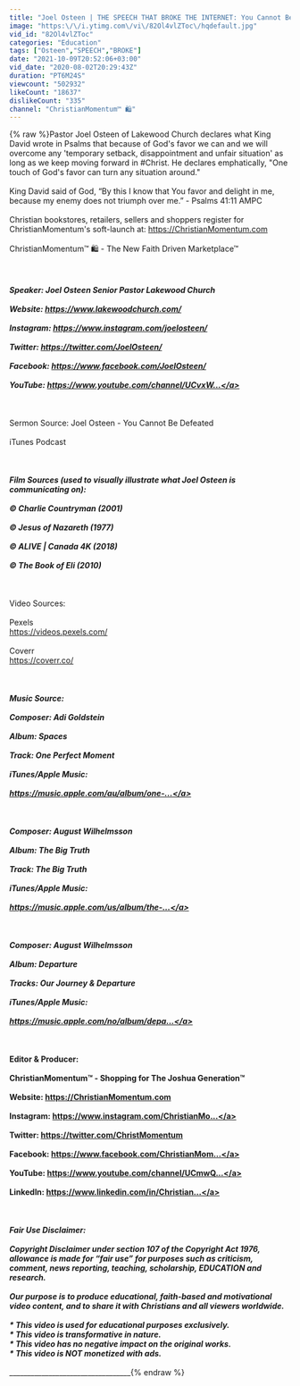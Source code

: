 ```yaml
---
title: "Joel Osteen | THE SPEECH THAT BROKE THE INTERNET: You Cannot Be Defeated! 🥳🎉"
image: "https:\/\/i.ytimg.com\/vi\/82Ol4vlZToc\/hqdefault.jpg"
vid_id: "82Ol4vlZToc"
categories: "Education"
tags: ["Osteen","SPEECH","BROKE"]
date: "2021-10-09T20:52:06+03:00"
vid_date: "2020-08-02T20:29:43Z"
duration: "PT6M24S"
viewcount: "502932"
likeCount: "18637"
dislikeCount: "335"
channel: "ChristianMomentum™ 🛍"
---
```

{% raw %}Pastor Joel Osteen of Lakewood Church declares what King David wrote in Psalms that because of God's favor we can and we will overcome any 'temporary setback, disappointment and unfair situation' as long as we keep moving forward in #Christ. He declares emphatically, &quot;One touch of God's favor can turn any situation around.&quot;<br /><br />King David said of God, “By this I know that You favor and delight in me, because my enemy does not triumph over me.” - Psalms 41:11 AMPC<br /><br />Christian bookstores, retailers, sellers and shoppers register for ChristianMomentum's soft-launch at: <a rel="nofollow" target="blank" href="https://ChristianMomentum.com">https://ChristianMomentum.com</a> <br /><br />ChristianMomentum™ 🛍️ - The New Faith Driven Marketplace™<br /><br />___________________________________________________________<br /><br />Speaker: Joel Osteen Senior Pastor Lakewood Church<br /><br />Website: <a rel="nofollow" target="blank" href="https://www.lakewoodchurch.com/">https://www.lakewoodchurch.com/</a><br /><br />Instagram: <a rel="nofollow" target="blank" href="https://www.instagram.com/joelosteen/">https://www.instagram.com/joelosteen/</a><br /><br />Twitter: <a rel="nofollow" target="blank" href="https://twitter.com/JoelOsteen/">https://twitter.com/JoelOsteen/</a><br /><br />Facebook: <a rel="nofollow" target="blank" href="https://www.facebook.com/JoelOsteen/">https://www.facebook.com/JoelOsteen/</a><br /><br />YouTube: <a rel="nofollow" target="blank" href="https://www.youtube.com/channel/UCvxW...">https://www.youtube.com/channel/UCvxW...</a><br /><br />___________________________________________________________<br /><br />Sermon Source: Joel Osteen - You Cannot Be Defeated <br /><br />iTunes Podcast<br /><br />___________________________________________________________<br /><br />Film Sources (used to visually illustrate what Joel Osteen is communicating on):<br /><br />© Charlie Countryman (2001)<br /><br />© Jesus of Nazareth (1977)<br /><br />© ALIVE | Canada 4K (2018)<br /><br />© The Book of Eli (2010)<br /><br />___________________________________________________________<br /><br />Video Sources:<br /><br />Pexels<br /><a rel="nofollow" target="blank" href="https://videos.pexels.com/">https://videos.pexels.com/</a><br /><br />Coverr<br /><a rel="nofollow" target="blank" href="https://coverr.co/">https://coverr.co/</a><br /><br />___________________________________________________________<br /><br />Music Source:<br /><br />Composer: Adi Goldstein <br /><br />Album: Spaces<br /><br />Track: One Perfect Moment<br /><br />iTunes/Apple Music: <br /><br /><a rel="nofollow" target="blank" href="https://music.apple.com/au/album/one-...">https://music.apple.com/au/album/one-...</a><br /><br />_________________<br /><br />Composer: August Wilhelmsson <br /><br />Album: The Big Truth<br /><br />Track: The Big Truth<br /><br />iTunes/Apple Music: <br /><br /><a rel="nofollow" target="blank" href="https://music.apple.com/us/album/the-...">https://music.apple.com/us/album/the-...</a><br /><br />_________________<br /><br />Composer: August Wilhelmsson <br /><br />Album: Departure<br /><br />Tracks: Our Journey &amp; Departure<br /><br />iTunes/Apple Music: <br /><br /><a rel="nofollow" target="blank" href="https://music.apple.com/no/album/depa...">https://music.apple.com/no/album/depa...</a><br /><br />___________________________________________________________<br /><br />Editor &amp; Producer:<br /><br />ChristianMomentum™ - Shopping for The Joshua Generation™ <br /><br />Website: <a rel="nofollow" target="blank" href="https://ChristianMomentum.com">https://ChristianMomentum.com</a> <br /><br />Instagram: <a rel="nofollow" target="blank" href="https://www.instagram.com/ChristianMo...">https://www.instagram.com/ChristianMo...</a> <br /><br />Twitter: <a rel="nofollow" target="blank" href="https://twitter.com/ChristMomentum">https://twitter.com/ChristMomentum</a><br /><br />Facebook: <a rel="nofollow" target="blank" href="https://www.facebook.com/ChristianMom...">https://www.facebook.com/ChristianMom...</a><br /><br />YouTube: <a rel="nofollow" target="blank" href="https://www.youtube.com/channel/UCmwQ...">https://www.youtube.com/channel/UCmwQ...</a><br /><br />LinkedIn: <a rel="nofollow" target="blank" href="https://www.linkedin.com/in/Christian...">https://www.linkedin.com/in/Christian...</a> <br /><br />___________________________________________________________<br /><br />Fair Use Disclaimer:<br /><br />Copyright Disclaimer under section 107 of the Copyright Act 1976, allowance is made for “fair use” for purposes such as criticism, comment, news reporting, teaching, scholarship, EDUCATION and research.<br /><br />Our purpose is to produce educational, faith-based and motivational video content, and to share it with Christians and all viewers worldwide.<br /><br />* This video is used for educational purposes exclusively.<br />* This video is transformative in nature.<br />* This video has no negative impact on the original works.<br />* This video is NOT monetized with ads.<br /><br />___________________________________________________________{% endraw %}
